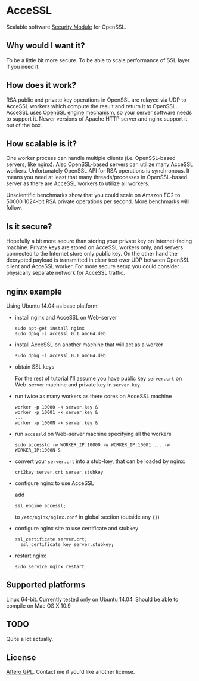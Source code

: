 AcceSSL
=======

Scalable software [Security Module][HSM] for OpenSSL.

Why would I want it?
--------------------

To be a little bit more secure. To be able to scale performance of SSL layer if you need it.

How does it work?
-----------------

RSA public and private key operations in OpenSSL are relayed via UDP to AcceSSL workers which compute the result and return it to OpenSSL.
AcceSSL uses [OpenSSL engine mechanism][engine], so your server software needs to support it. Newer versions of Apache HTTP server and nginx support it out of the box.

How scalable is it?
-------------------

One worker process can handle multiple clients (i.e. OpenSSL-based servers, like nginx). Also OpenSSL-based servers can utilize many AcceSSL workers.
Unfortunately OpenSSL API for RSA operations is synchronous. It means you need at least that many threads/processes in OpenSSL-based server as there are AcceSSL workers to utilize all workers.

Unscientific benchmarks show that you could scale on Amazon EC2 to 50000 1024-bit RSA private operations per second. More benchmarks will follow.

Is it secure?
-------------

Hopefully a bit more secure than storing your private key on Internet-facing machine. Private keys are stored on AcceSSL workers only, and servers connected to the Internet store only public key.
On the other hand the decrypted payload is transmitted in clear text over UDP between OpenSSL client and AcceSSL worker. For more secure setup you could consider physically separate network for AcceSSL traffic.

nginx example
-------------

Using Ubuntu 14.04 as base platform:

* install nginx and AcceSSL on Web-server

  ```
  sudo apt-get install nginx
  sudo dpkg -i accessl_0.1_amd64.deb
  ```

* install AcceSSL on another machine that will act as a worker

  ```
  sudo dpkg -i accessl_0.1_amd64.deb
  ```

* obtain SSL keys

  For the rest of tutorial I'll assume you have public key `server.crt` on Web-server machine and private key in `server.key`.

* run twice as many workers as there cores on AcceSSL machine

  ```
  worker -p 10000 -k server.key &
  worker -p 10001 -k server.key &
  ...
  worker -p 1000N -k server.key &
  ```

* run `accessld` on Web-server machine specifying all the workers

  ```
  sudo accessld -w WORKER_IP:10000 -w WORKER_IP:10001 ... -w WORKER_IP:1000N &
  ```

* convert your `server.crt` into a stub-key, that can be loaded by nginx:

  ```
  crt2key server.crt server.stubkey
  ```

* configure nginx to use AcceSSL

  add
  ```
  ssl_engine accessl;
  ```
  to `/etc/nginx/nginx.conf` in global section (outside any `{}`)

* configure nginx site to use certificate and stubkey

  ```
  ssl_certificate server.crt;
	ssl_certificate_key server.stubkey;
  ```

* restart nginx

  ```
  sudo service nginx restart
  ```

Supported platforms
-------------------

Linux 64-bit. Currently tested only on Ubuntu 14.04. Should be able to compile on Mac OS X 10.9

TODO
----

Quite a lot actually.

License
-------

[Affero GPL][AGPL]. Contact me if you'd like another license.


[HSM]: http://en.wikipedia.org/wiki/Hardware_security_module
[AGPL]: http://www.gnu.org/licenses/agpl-3.0.html
[engine]: https://www.openssl.org/docs/crypto/engine.html

